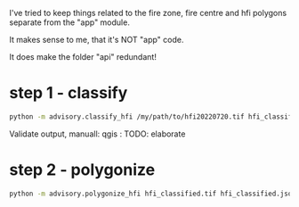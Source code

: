 I've tried to keep things related to the fire zone, fire centre and hfi polygons separate from the "app" module.

It makes sense to me, that it's NOT "app" code.

It does make the folder "api" redundant!


# step 1 - classify

```bash
python -m advisory.classify_hfi /my/path/to/hfi20220720.tif hfi_classified.tif
```

Validate output, manuall:
qgis : TODO: elaborate

# step 2 - polygonize

```bash
python -m advisory.polygonize_hfi hfi_classified.tif hfi_classified.json
```


